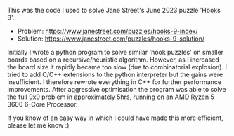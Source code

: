 This was the code I used to solve Jane Street's June 2023 puzzle 'Hooks 9'.

- Problem: https://www.janestreet.com/puzzles/hooks-9-index/
- Solution: https://www.janestreet.com/puzzles/hooks-9-solution/

Initially I wrote a python program to solve similar 'hook puzzles' on smaller
boards based on a recursive/heuristic algorithm. However, as I increased the board
size it rapidly became too slow (due to combinatorial explosion). I tried to add
C/C++ extensions to the python interpreter but the gains were insufficient. I 
therefore rewrote everything in C++ for further performance improvements. After 
aggressive optimisation the program was able to solve the full 9x9 problem in 
approximately 5hrs, running on an AMD Ryzen 5 3600 6-Core Processor.

If you know of an easy way in which I could have made this more efficient,
please let me know :)
